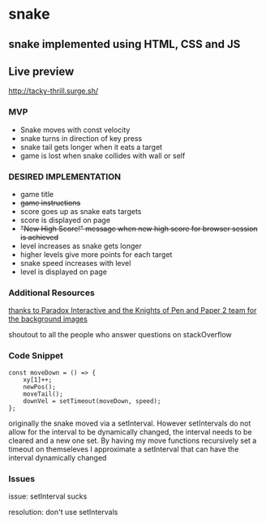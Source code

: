 # snake
## snake implemented using HTML, CSS and JS

## Live preview

http://tacky-thrill.surge.sh/

### MVP

* Snake moves with const velocity 
* snake turns in direction of key press 
* snake tail gets longer when it eats a target 
* game is lost when snake collides with wall or self 

### DESIRED IMPLEMENTATION

* game title
* ~~game instructions~~
* score goes up as snake eats targets 
* score is displayed on page 
* ~~"New High Score!" message when new high score for browser session is achieved~~
* level increases as snake gets longer 
* higher levels give more points for each target 
* snake speed increases with level 
* level is displayed on page

### Additional Resources
[thanks to Paradox Interactive and the Knights of Pen and Paper 2 team for the background images](https://store.steampowered.com/app/310060/Knights_of_Pen_and_Paper_2/)

shoutout to all the people who answer questions on stackOverflow

### Code Snippet

```
const moveDown = () => {
    xy[1]++;
    newPos();
    moveTail();
    downVel = setTimeout(moveDown, speed);
};
```

originally the snake moved via a setInterval. However setIntervals do not allow for the interval to be dynamically changed, the interval needs to be cleared and a new one set. By having my move functions recursively set a timeout on themseleves I approximate a setInterval that can have the interval dynamically changed

### Issues

issue: setInterval sucks


resolution: don't use setIntervals
